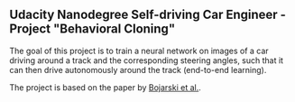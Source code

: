 ## Udacity Nanodegree Self-driving Car Engineer - Project "Behavioral Cloning"

The goal of this project is to train a neural network on images of a car driving around a track and the corresponding steering angles, such that it can then drive autonomously around the track (end-to-end learning).

The project is based on the paper by [Bojarski et al.](http://images.nvidia.com/content/tegra/automotive/images/2016/solutions/pdf/end-to-end-dl-using-px.pdf). 
